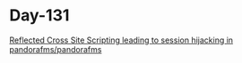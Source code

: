 # Day-131 

[Reflected Cross Site Scripting leading to session hijacking in pandorafms/pandorafms](https://huntr.dev/bounties/02b485b8-be3e-4d22-8c96-06a3f5e52905/)
